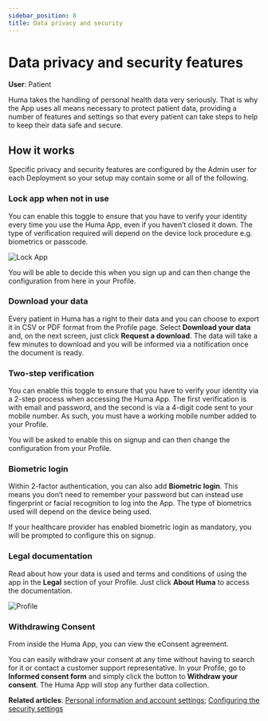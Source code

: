 ```yaml
---
sidebar_position: 8
title: Data privacy and security 
---
```

# Data privacy and security features
**User**: Patient

Huma takes the handling of personal health data very seriously. That is why the App uses all means necessary to protect patient data, providing a number of features and settings so that every patient can take steps to help to keep their data safe and secure.

## How it works​

Specific privacy and security features are configured by the Admin user for each Deployment so your setup may contain some or all of the following. 

### Lock app when not in use​

You can enable this toggle to ensure that you have to verify your identity every time you use the Huma App, even if you haven’t closed it down. The type of verification required will depend on the device lock procedure e.g. biometrics or passcode. 

![Lock App](../assets/lockapp.png)

You will be able to decide this when you sign up and can then change the configuration from here in your Profile. 

### Download your data​

Every patient in Huma has a right to their data and you can choose to export it in CSV or PDF format from the Profile page. Select **Download your data** and, on the next screen, just click **Request a download**. The data will take a few minutes to download and you will be informed via a notification once the document is ready.

### Two-step verification​

You can enable this toggle to ensure that you have to verify your identity via a 2-step process when accessing the Huma App. The first verification is with email and password, and the second is via a 4-digit code sent to your mobile number. As such, you must have a working mobile number added to your Profile.

You will be asked to enable this on signup and can then change the configuration from your Profile. 

### Biometric login

Within 2-factor authentication, you can also add **Biometric login**. This means you don’t need to remember your password but can instead use fingerprint or facial recognition to log into the App. The type of biometrics used will depend on the device being used.

If your healthcare provider has enabled biometric login as mandatory, you will be prompted to configure this on signup.

### Legal documentation
Read about how your data is used and terms and conditions of using the app in the **Legal** section of your Profile. Just click **About Huma** to access the documentation.

![Profile](../assets/About.png)

### Withdrawing Consent​

From inside the Huma App, you can view the eConsent agreement. 

You can easily withdraw your consent at any time without having to search for it or contact a customer support representative. In your Profile, go to **Informed consent form** and simply click the button to **Withdraw your consent**. The Huma App will stop any further data collection.

**Related articles**: [Personal information and account settings](../getting-started/personal-information-account-settings.md); [Configuring the security settings](../../admin-portal/managing-deployments/general-settings/legal-and-security-settings.md)
